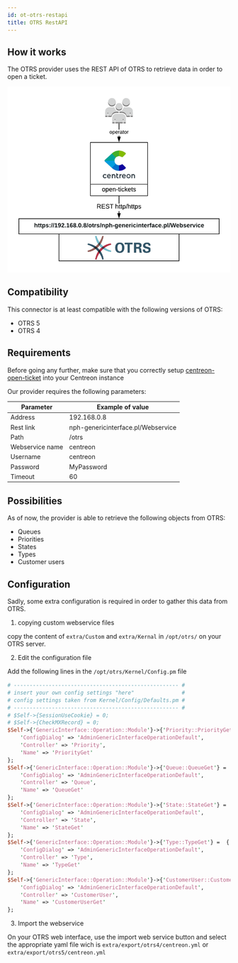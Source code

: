 ```yaml
---
id: ot-otrs-restapi
title: OTRS RestAPI
---
```


## How it works

The OTRS provider uses the REST API of OTRS to retrieve data in order to open a
ticket.

![architecture](../../assets/integrations/open-tickets/ot-otrs-architecture.png)

## Compatibility

This connector is at least compatible with the following versions of OTRS:

  - OTRS 5
  - OTRS 4

## Requirements

Before going any further, make sure that you correctly setup
[centreon-open-ticket](/docs/alerts-notifications/ticketing/)
into your Centreon instance

Our provider requires the following parameters:

| Parameter       | Example of value                   |
| --------------- | ---------------------------------- |
| Address         | 192.168.0.8                        |
| Rest link       | nph-genericinterface.pl/Webservice |
| Path            | /otrs                              |
| Webservice name | centreon                           |
| Username        | centreon                           |
| Password        | MyPassword                         |
| Timeout         | 60                                 |

## Possibilities

As of now, the provider is able to retrieve the following objects from OTRS:

  - Queues
  - Priorities
  - States
  - Types
  - Customer users

## Configuration

Sadly, some extra configuration is required in order to gather this data from
OTRS.

1.  copying custom webservice files

copy the content of `extra/Custom` and `extra/Kernal` in `/opt/otrs/` on your
OTRS server.

2.  Edit the configuration file

Add the following lines in the `/opt/otrs/Kernel/Config.pm` file

``` perl
# ---------------------------------------------------- #
# insert your own config settings "here"               #
# config settings taken from Kernel/Config/Defaults.pm #
# ---------------------------------------------------- #
# $Self->{SessionUseCookie} = 0;
# $Self->{CheckMXRecord} = 0;
$Self->{'GenericInterface::Operation::Module'}->{'Priority::PriorityGet'} =  {
    'ConfigDialog' => 'AdminGenericInterfaceOperationDefault',
    'Controller' => 'Priority',
    'Name' => 'PriorityGet'
};
$Self->{'GenericInterface::Operation::Module'}->{'Queue::QueueGet'} =  {
    'ConfigDialog' => 'AdminGenericInterfaceOperationDefault',
    'Controller' => 'Queue',
    'Name' => 'QueueGet'
};
$Self->{'GenericInterface::Operation::Module'}->{'State::StateGet'} =  {
    'ConfigDialog' => 'AdminGenericInterfaceOperationDefault',
    'Controller' => 'State',
    'Name' => 'StateGet'
};
$Self->{'GenericInterface::Operation::Module'}->{'Type::TypeGet'} =  {
    'ConfigDialog' => 'AdminGenericInterfaceOperationDefault',
    'Controller' => 'Type',
    'Name' => 'TypeGet'
};
$Self->{'GenericInterface::Operation::Module'}->{'CustomerUser::CustomerUserGet'} =  {
    'ConfigDialog' => 'AdminGenericInterfaceOperationDefault',
    'Controller' => 'CustomerUser',
    'Name' => 'CustomerUserGet'
};
```

3.  Import the webservice

On your OTRS web interface, use the import web service button and select the
appropriate yaml file wich is `extra/export/otrs4/centreon.yml` or
`extra/export/otrs5/centreon.yml`
